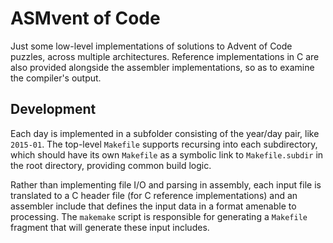 # ASMvent of Code

Just some low-level implementations of solutions to Advent of Code puzzles, across multiple architectures.
Reference implementations in C are also provided alongside the assembler implementations, so as to examine the compiler's output.

## Development

Each day is implemented in a subfolder consisting of the year/day pair, like `2015-01`.
The top-level `Makefile` supports recursing into each subdirectory, which should have its own `Makefile` as a symbolic link to `Makefile.subdir` in the root directory, providing common build logic.

Rather than implementing file I/O and parsing in assembly, each input file is translated to a C header file (for C reference implementations) and an assembler include that defines the input data in a format amenable to processing.
The `makemake` script is responsible for generating a `Makefile` fragment that will generate these input includes.
